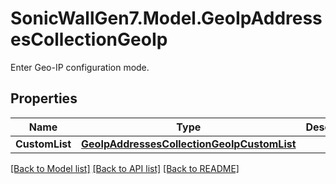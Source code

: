 # SonicWallGen7.Model.GeoIpAddressesCollectionGeoIp
Enter Geo-IP configuration mode.

## Properties

Name | Type | Description | Notes
------------ | ------------- | ------------- | -------------
**CustomList** | [**GeoIpAddressesCollectionGeoIpCustomList**](GeoIpAddressesCollectionGeoIpCustomList.md) |  | [optional] 

[[Back to Model list]](../README.md#documentation-for-models) [[Back to API list]](../README.md#documentation-for-api-endpoints) [[Back to README]](../README.md)

